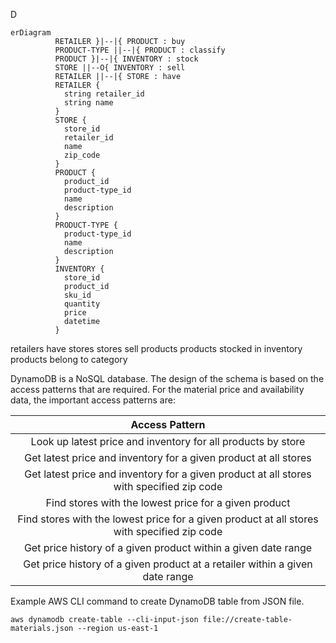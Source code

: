 D

```mermaid
erDiagram
          RETAILER }|--|{ PRODUCT : buy
          PRODUCT-TYPE ||--|{ PRODUCT : classify
          PRODUCT }|--|{ INVENTORY : stock
          STORE ||--O{ INVENTORY : sell
          RETAILER ||--|{ STORE : have
          RETAILER {
            string retailer_id
            string name
          }
          STORE {
            store_id
            retailer_id
            name
            zip_code
          }
          PRODUCT {
            product_id
            product-type_id
            name
            description
          }
          PRODUCT-TYPE {
            product-type_id
            name
            description
          }
          INVENTORY {
            store_id
            product_id
            sku_id
            quantity
            price
            datetime
          }

```

retailers have stores
stores sell products
products stocked in inventory
products belong to category

DynamoDB is a NoSQL database.  The design of the schema is based on the access patterns that are required.   For the material price and availability data, the important access patterns are:

| Access Pattern |
|:---:|
| Look up latest price and inventory for all products by store |
| Get latest price and inventory for a given product at all stores |
| Get latest price and inventory for a given product at all stores with specified zip code |
| Find stores with the lowest price for a given product |
| Find stores with the lowest price for a given product at all stores with specified zip code |
| Get price history of a given product within a given date range |
| Get price history of a given product at a retailer within a given date range |

Example AWS CLI command to create DynamoDB table from JSON file.

```
aws dynamodb create-table --cli-input-json file://create-table-materials.json --region us-east-1
```
